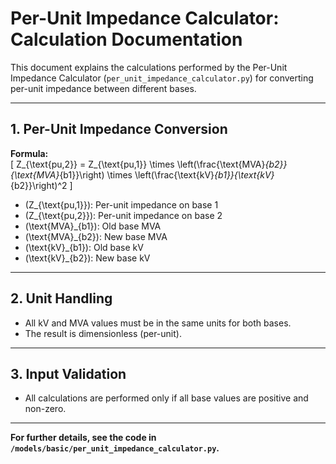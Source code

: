 # Per-Unit Impedance Calculator: Calculation Documentation

This document explains the calculations performed by the Per-Unit Impedance Calculator (`per_unit_impedance_calculator.py`) for converting per-unit impedance between different bases.

---

## 1. Per-Unit Impedance Conversion

**Formula:**  
\[
Z_{\text{pu,2}} = Z_{\text{pu,1}} \times \left(\frac{\text{MVA}_{b2}}{\text{MVA}_{b1}}\right) \times \left(\frac{\text{kV}_{b1}}{\text{kV}_{b2}}\right)^2
\]

- \(Z_{\text{pu,1}}\): Per-unit impedance on base 1
- \(Z_{\text{pu,2}}\): Per-unit impedance on base 2
- \(\text{MVA}_{b1}\): Old base MVA
- \(\text{MVA}_{b2}\): New base MVA
- \(\text{kV}_{b1}\): Old base kV
- \(\text{kV}_{b2}\): New base kV

---

## 2. Unit Handling

- All kV and MVA values must be in the same units for both bases.
- The result is dimensionless (per-unit).

---

## 3. Input Validation

- All calculations are performed only if all base values are positive and non-zero.

---

**For further details, see the code in `/models/basic/per_unit_impedance_calculator.py`.**

